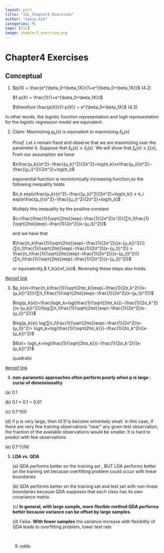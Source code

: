 ```yaml
---
layout: post
title: "ISL_Chapter4_Exercises"
author: "hyeju.kim"
categories: ML
tags: [ISL]
image: chapter3_exercise.png
---
```


# Chapter4 Exercises

## Conceptual

1. $p(X) = \frac{e^{\beta_0+\beta_1X}}{1+e^{\beta_0+\beta_1X}}$  (4.2)

   $1-p(X) = \frac{1}{1+e^{\beta_0+\beta_1X}}$

   $\therefore \frac{p(X)}{1-p(X)} = e^{\beta_0+\beta_1X}$ (4.3)

 In other words, the logistic function representation and logit representation for the logistic regression model are equivalent.



2. Claim: Maximizing $p_k(x)$ is equivalent to maximizing $δ_k(x)$

   *Proof.* Let $x$ remain fixed and observe that we are maximizing over the parameter $k$. Suppose that $δ_k(x)≥δ_i(x)$. We will show that $f_k(x)≥f_i(x)$, From our assumption we have

   $x\frac{μ_k}{σ^2}−\frac{{μ_k}^2}{2σ^2}+log(π_k)≥x\frac{μ_i}{σ^2}−\frac{{μ_i}^2}{2σ^2}+log(π_i)$

   exponential function is monotonically increasing function,so the following inequality holds

   $π_k exp(x\frac{μ_k}{σ^2}−\frac{{μ_k}^2}{2σ^2}+log(π_k)) ≥ π_i exp(x\frac{μ_i}{σ^2}−\frac{{μ_i}^2}{2σ^2}+log(π_i))$

   Multiply this inequality by the positive constant

   $c=\frac{\frac{1}{\sqrt{2πσ}}exp(−\frac{1}{2σ^2}x^2)}{∑π_l\frac{1}{\sqrt{2πσ}}exp(−\frac{1}{2σ^2}(x-{μ_l})^2)}$

   and we have that

   $\frac{π_k\frac{1}{\sqrt{2πσ}}exp(−\frac{1}{2σ^2}{(x-{μ_k})^2})}{∑π_l\frac{1}{\sqrt{2πσ}}exp(−\frac{1}{2σ^2}(x-{μ_l})^2)}  ≥ \frac{π_i\frac{1}{\sqrt{2πσ}}exp(−\frac{1}{2σ^2}{(x-{μ_i})^2})}{∑π_l\frac{1}{\sqrt{2πσ}}exp(−\frac{1}{2σ^2}(x-{μ_l})^2)}$

   or equivalently,$ f_k(x)≥f_i(x)$. Reversing these steps also holds.



[#proof link](http://blog.princehonest.com/stat-learning/ch4/2.html)



3. $p_k(x)=\frac{π_k\frac{1}{\sqrt{2πσ_k}}exp(−\frac{1}{2σ_k^2}{(x-{μ_k})^2})}{∑π_l\frac{1}{\sqrt{2πσ}}exp(−\frac{1}{2σ^2}(x-{μ_l})^2)}$

   $log(p_k(x))=\frac{logπ_k+log(\frac{1}{\sqrt{2πσ_k}})−\frac{1}{2σ_k^2}{(x-{μ_k})^2}}{log(∑π_l\frac{1}{\sqrt{2πσ}}exp(−\frac{1}{2σ^2}(x-{μ_l})^2))}$

   $log(p_k(x)) log(∑π_l\frac{1}{\sqrt{2πσ}}exp(−\frac{1}{2σ^2}(x-{μ_l})^2)= logπ_k+log(\frac{1}{\sqrt{2πσ_k}})−\frac{1}{2σ_k^2}{(x-{μ_k})^2}$

   $δ(x)= logπ_k+log(\frac{1}{\sqrt{2πσ_k}})−\frac{1}{2σ_k^2}{(x-{μ_k})^2}$

   quadratic

[#proof link](http://blog.princehonest.com/stat-learning/ch4/3.html)

4.  **non-parametic approaches often perform poorly when p is large :  curse of dimensionality**

   (a)  0.1

   (b)  0.1 * 0.1 = 0.01

   (c)  0.1^100 

   (d) if p is very large, then (0.1)^p become extremely small. In this case, if there are very few training observations “near” any given test observation, the fraction of the available observations would be smaller. It is hard to predict with few observations

   (e) 0.1^(1/N)

5. **LDA vs. QDA**

   (a) QDA performs better on the training set , BUT LDA  performs better on the training set because overfitting problem could occur with linear boundaries

   (b) QDA performs better on the training set and test set with non-linear boundaries because QDA supposes that each class has its own covariance matrix.

   (c) **In general, with large sample, more flexible method QDA performs better because variance can be offset by large samples.**

   (d) False. **With fewer samples** the variance increase with flexibitliy of QDA leads to overfitting problem, lower test rate

   ​

   9. odds

   ​

   ​



